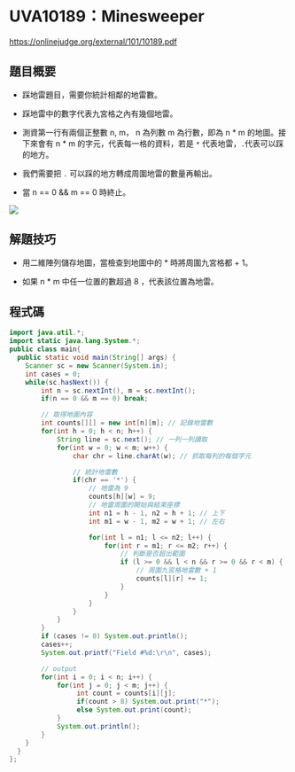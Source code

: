 # UVA10189：Minesweeper

https://onlinejudge.org/external/101/10189.pdf

## 題目概要

- 踩地雷題目，需要你統計相鄰的地雷數。

- 踩地雷中的數字代表九宮格之內有幾個地雷。

- 測資第一行有兩個正整數 n, m， n 為列數 m 為行數，即為 n * m 的地圖。接下來會有 n * m 的字元，代表每一格的資料，若是 `*` 代表地雷，`.`代表可以踩的地方。

- 我們需要把 `.` 可以踩的地方轉成周圍地雷的數量再輸出。

- 當 n == 0 && m == 0 時終止。

![](C:\Users\user\Desktop\minesweeper.png)

## 解題技巧

- 用二維陣列儲存地圖，當檢查到地圖中的 * 時將周圍九宮格都 + 1。

- 如果 n * m 中任一位置的數超過 8 ，代表該位置為地雷。

## 程式碼

```java
import java.util.*;
import static java.lang.System.*;
public class main{
  public static void main(String[] args) {
    Scanner sc = new Scanner(System.in);
    int cases = 0;
    while(sc.hasNext()) {
        int n = sc.nextInt(), m = sc.nextInt();
        if(n == 0 && m == 0) break;

        // 取得地圖內容
        int counts[][] = new int[n][m]; // 記錄地雷數
        for(int h = 0; h < n; h++) {
            String line = sc.next(); // 一列一列讀取
            for(int w = 0; w < m; w++) {
                char chr = line.charAt(w); // 抓取每列的每個字元

                // 統計地雷數
                if(chr == '*') {
                    // 地雷為 9
                    counts[h][w] = 9;
                    // 地雷周圍的開始與結束座標
                    int n1 = h - 1, n2 = h + 1; // 上下
                    int m1 = w - 1, m2 = w + 1; // 左右

                    for(int l = n1; l <= n2; l++) {
                        for(int r = m1; r <= m2; r++) {
                            // 判斷是否超出範圍
                            if (l >= 0 && l < n && r >= 0 && r < m) {
                                // 周圍九宮格地雷數 + 1
                                counts[l][r] += 1;
                            }
                        }
                    }
                }
            }
        }
        if (cases != 0) System.out.println();
        cases++;
        System.out.printf("Field #%d:\r\n", cases);

        // output
        for(int i = 0; i < n; i++) {
            for(int j = 0; j < m; j++) {
                 int count = counts[i][j];
                 if(count > 8) System.out.print("*");
                 else System.out.print(count);
            }
            System.out.println();
        }
    }
  }
};
```

